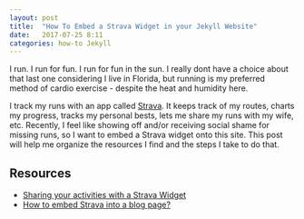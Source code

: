 ```yaml
---
layout: post
title:  "How To Embed a Strava Widget in your Jekyll Website"
date:   2017-07-25 8:11
categories: how-to Jekyll
---
```


I run. I run for fun. I run for fun in the sun. I really dont have a choice about that last one considering I live in Florida, but running is my preferred method of cardio exercise - despite the heat and humidity here. 

I track my runs with an app called [Strava](http://strava.com). It keeps track of my routes, charts my progress, tracks my personal bests, lets me share my runs with my wife, etc. Recently, I feel like showing off and/or receiving social shame for missing runs, so I want to embed a Strava widget onto this site. This post will help me organize the resources I find and the steps I take to do that.

## Resources ##

* [Sharing your activities with a Strava Widget](https://support.strava.com/hc/en-us/articles/216918527-Sharing-your-activities-with-a-Strava-Widget)
* [How to embed Strava into a blog page?](http://www.scarletfire.co.uk/embed-strava-blog/)
